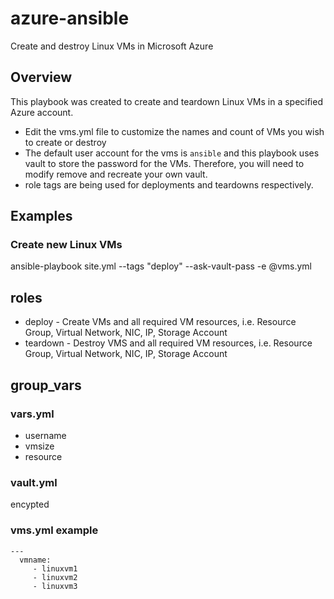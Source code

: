 # azure-ansible
Create and destroy Linux VMs in Microsoft Azure

## Overview
This playbook was created to create and teardown Linux VMs in a specified Azure account. 
- Edit the vms.yml file to customize the names and count of VMs you wish to create or destroy
- The default user account for the vms is `ansible` and this playbook uses vault to store the password for the VMs.  Therefore, you will need to modify remove and recreate your own vault.
- role tags are being used for deployments and teardowns respectively.

## Examples
### Create new Linux VMs 
ansible-playbook site.yml --tags "deploy" --ask-vault-pass -e @vms.yml



## roles
- deploy - Create VMs and all required VM resources, i.e. Resource Group, Virtual Network, NIC, IP, Storage Account
- teardown - Destroy VMS and all required VM resources, i.e. Resource Group, Virtual Network, NIC, IP, Storage Account

## group_vars
### vars.yml
- username
- vmsize
- resource
### vault.yml
encypted 

### vms.yml example
```
---
  vmname:
     - linuxvm1
     - linuxvm2
     - linuxvm3
```



